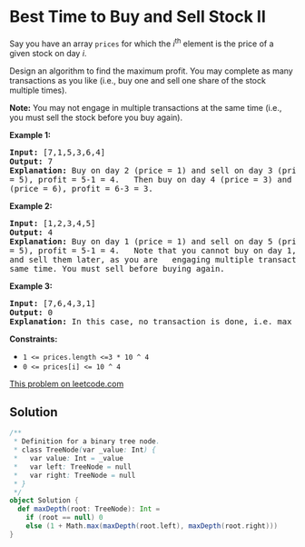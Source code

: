 # Best Time to Buy and Sell Stock II

<p>Say you have an array <code>prices</code> for which the
<em>i</em><sup>th</sup> element is the price of a given stock on day
<em>i</em>.</p> <p>Design an algorithm to find the maximum profit. You may
complete as many transactions as you like (i.e., buy one and sell one share of
the stock multiple times).</p>

<p><strong>Note:</strong> You may not engage in multiple transactions at the
same time (i.e., you must sell the stock before you buy again).</p>

<p><strong>Example 1:</strong></p>

<pre>
<strong>Input:</strong> [7,1,5,3,6,4]
<strong>Output:</strong> 7
<strong>Explanation:</strong> Buy on day 2 (price = 1) and sell on day 3 (price
= 5), profit = 5-1 = 4. &nbsp; Then buy on day 4 (price = 3) and sell on day 5
(price = 6), profit = 6-3 = 3.
</pre>

<p><strong>Example 2:</strong></p>

<pre>
<strong>Input:</strong> [1,2,3,4,5]
<strong>Output:</strong> 4
<strong>Explanation:</strong> Buy on day 1 (price = 1) and sell on day 5 (price
= 5), profit = 5-1 = 4. &nbsp; Note that you cannot buy on day 1, buy on day 2
and sell them later, as you are &nbsp; engaging multiple transactions at the
same time. You must sell before buying again.
</pre>

<p><strong>Example 3:</strong></p>

<pre>
<strong>Input:</strong> [7,6,4,3,1]
<strong>Output:</strong> 0
<strong>Explanation:</strong> In this case, no transaction is done, i.e. max profit = 0.
</pre>

<p><strong>Constraints:</strong></p>
<ul>
<li><code>1 &lt;= prices.length &lt;=3 * 10 ^ 4</code></li>
<li><code>0 &lt;= prices[i]&nbsp;&lt;= 10 ^ 4</code></li>
</ul>

[This problem on leetcode.com](https://leetcode.com/problems/best-time-to-buy-and-sell-stock-ii/)

## Solution

```scala
/**
 * Definition for a binary tree node.
 * class TreeNode(var _value: Int) {
 *   var value: Int = _value
 *   var left: TreeNode = null
 *   var right: TreeNode = null
 * }
 */
object Solution {
  def maxDepth(root: TreeNode): Int =
    if (root == null) 0
    else (1 + Math.max(maxDepth(root.left), maxDepth(root.right)))
}
```
